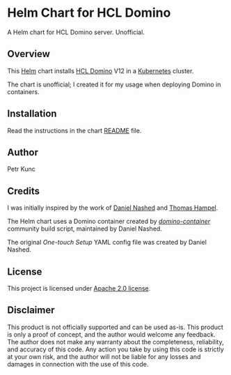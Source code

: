# Helm Chart for HCL Domino
A Helm chart for HCL Domino server. Unofficial.

## Overview

This [Helm](https://helm.sh/) chart installs [HCL Domino](https://www.hcltechsw.com/domino) V12 in a [Kubernetes](https://kubernetes.io/) cluster.

The chart is unofficial; I created it for my usage when deploying Domino in containers.


## Installation

Read the instructions in the chart [README](charts/domino/README.md) file.


## Author
Petr Kunc


## Credits

I was initially inspired by the work of [Daniel Nashed](https://github.com/Daniel-Nashed) and [Thomas Hampel](https://github.com/thampel).

The Helm chart uses a Domino container created by [_domino-container_](https://github.com/HCL-TECH-SOFTWARE/domino-container) community build script, maintained by Daniel Nashed.

The original _One-touch Setup_ YAML config file was created by Daniel Nashed.


## License

This project is licensed under [Apache 2.0 license](/LICENSE).


## Disclaimer

This product is not officially supported and can be used as-is. This product is only a proof of concept, and the author would welcome any feedback. The author does not make any warranty about the completeness, reliability, and accuracy of this code. Any action you take by using this code is strictly at your own risk, and the author will not be liable for any losses and damages in connection with the use of this code.